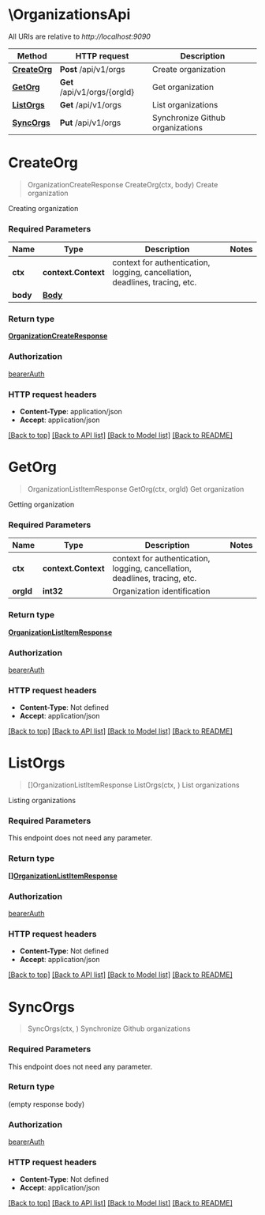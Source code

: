 # \OrganizationsApi

All URIs are relative to *http://localhost:9090*

Method | HTTP request | Description
------------- | ------------- | -------------
[**CreateOrg**](OrganizationsApi.md#CreateOrg) | **Post** /api/v1/orgs | Create organization
[**GetOrg**](OrganizationsApi.md#GetOrg) | **Get** /api/v1/orgs/{orgId} | Get organization
[**ListOrgs**](OrganizationsApi.md#ListOrgs) | **Get** /api/v1/orgs | List organizations
[**SyncOrgs**](OrganizationsApi.md#SyncOrgs) | **Put** /api/v1/orgs | Synchronize Github organizations


# **CreateOrg**
> OrganizationCreateResponse CreateOrg(ctx, body)
Create organization

Creating organization

### Required Parameters

Name | Type | Description  | Notes
------------- | ------------- | ------------- | -------------
 **ctx** | **context.Context** | context for authentication, logging, cancellation, deadlines, tracing, etc.
  **body** | [**Body**](Body.md)|  | 

### Return type

[**OrganizationCreateResponse**](OrganizationCreateResponse.md)

### Authorization

[bearerAuth](../README.md#bearerAuth)

### HTTP request headers

 - **Content-Type**: application/json
 - **Accept**: application/json

[[Back to top]](#) [[Back to API list]](../README.md#documentation-for-api-endpoints) [[Back to Model list]](../README.md#documentation-for-models) [[Back to README]](../README.md)

# **GetOrg**
> OrganizationListItemResponse GetOrg(ctx, orgId)
Get organization

Getting organization

### Required Parameters

Name | Type | Description  | Notes
------------- | ------------- | ------------- | -------------
 **ctx** | **context.Context** | context for authentication, logging, cancellation, deadlines, tracing, etc.
  **orgId** | **int32**| Organization identification | 

### Return type

[**OrganizationListItemResponse**](OrganizationListItemResponse.md)

### Authorization

[bearerAuth](../README.md#bearerAuth)

### HTTP request headers

 - **Content-Type**: Not defined
 - **Accept**: application/json

[[Back to top]](#) [[Back to API list]](../README.md#documentation-for-api-endpoints) [[Back to Model list]](../README.md#documentation-for-models) [[Back to README]](../README.md)

# **ListOrgs**
> []OrganizationListItemResponse ListOrgs(ctx, )
List organizations

Listing organizations

### Required Parameters
This endpoint does not need any parameter.

### Return type

[**[]OrganizationListItemResponse**](OrganizationListItemResponse.md)

### Authorization

[bearerAuth](../README.md#bearerAuth)

### HTTP request headers

 - **Content-Type**: Not defined
 - **Accept**: application/json

[[Back to top]](#) [[Back to API list]](../README.md#documentation-for-api-endpoints) [[Back to Model list]](../README.md#documentation-for-models) [[Back to README]](../README.md)

# **SyncOrgs**
> SyncOrgs(ctx, )
Synchronize Github organizations

### Required Parameters
This endpoint does not need any parameter.

### Return type

 (empty response body)

### Authorization

[bearerAuth](../README.md#bearerAuth)

### HTTP request headers

 - **Content-Type**: Not defined
 - **Accept**: application/json

[[Back to top]](#) [[Back to API list]](../README.md#documentation-for-api-endpoints) [[Back to Model list]](../README.md#documentation-for-models) [[Back to README]](../README.md)

